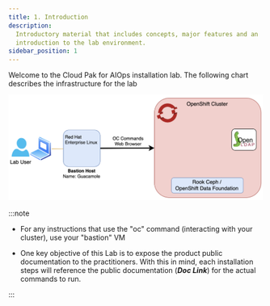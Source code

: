 ```yaml
---
title: 1. Introduction
description:
  Introductory material that includes concepts, major features and an
  introduction to the lab environment.
sidebar_position: 1
---
```



Welcome to the Cloud Pak for AIOps installation lab.
The following chart describes the infrastructure for the lab

![](images/intro.drawio.png)

:::note

- For any instructions that use the "oc" command (interacting with your
  cluster), use your "bastion" VM

- One key objective of this Lab is to expose the product public documentation 
to the practitioners. With this in mind, each installation steps will reference 
the public documentation (***Doc Link***) for the actual commands to run.

:::
